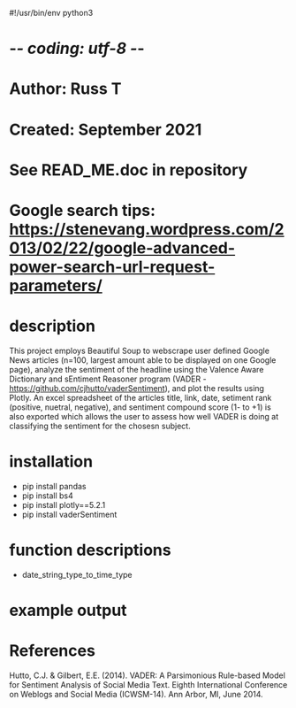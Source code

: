 #!/usr/bin/env python3
# -*- coding: utf-8 -*-
# Author: Russ T
# Created: September 2021
# See READ_ME.doc in repository
# Google search tips: https://stenevang.wordpress.com/2013/02/22/google-advanced-power-search-url-request-parameters/

# description 
This project employs Beautiful Soup to webscrape user defined Google News articles (n=100, largest amount able to be displayed on one Google page), analyze the sentiment of the headline using the Valence Aware Dictionary and sEntiment Reasoner program (VADER - https://github.com/cjhutto/vaderSentiment), and plot the results using Plotly. An excel spreadsheet of the articles title, link, date, setiment rank (positive, nuetral, negative), and sentiment compound score (1- to +1) is also exported which allows the user to assess how well VADER is doing at classifying the sentiment for the chosesn subject.

# installation 
- pip install pandas 
- pip install bs4
- pip install plotly==5.2.1
- pip install vaderSentiment

# function descriptions

- date_string_type_to_time_type

# example output

# References

Hutto, C.J. & Gilbert, E.E. (2014). VADER: A Parsimonious Rule-based Model for Sentiment Analysis of Social Media Text. Eighth International Conference on Weblogs and Social Media (ICWSM-14). Ann Arbor, MI, June 2014.

